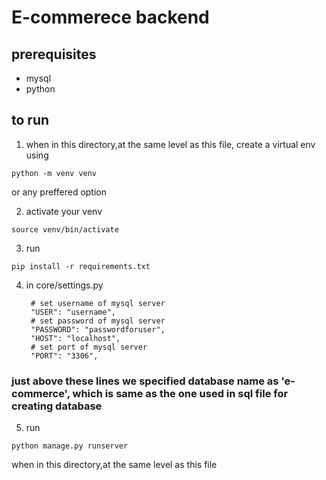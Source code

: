 # E-commerece backend

## prerequisites

- mysql
- python

## to run

1. when in this directory,at the same level as this file, create a virtual env using

```
python -m venv venv

```
or any preffered option

2. activate your venv

```
source venv/bin/activate

```

3. run 
```
pip install -r requirements.txt

```

4. in core/settings.py

        # set username of mysql server
        "USER": "username",
        # set password of mysql server
        "PASSWORD": "passwordforuser",
        "HOST": "localhost",
        # set port of mysql server
        "PORT": "3306",

### just above these lines we specified database name as 'e-commerce', which is same as the one used in sql file for creating database

5. run 
```
python manage.py runserver
```
when in this directory,at the same level as this file
